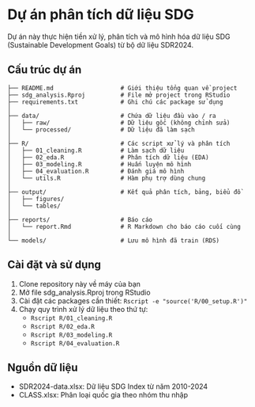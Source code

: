 # Dự án phân tích dữ liệu SDG

Dự án này thực hiện tiền xử lý, phân tích và mô hình hóa dữ liệu SDG (Sustainable Development Goals) từ bộ dữ liệu SDR2024.

## Cấu trúc dự án

```
├── README.md                   # Giới thiệu tổng quan về project
├── sdg_analysis.Rproj          # File mở project trong RStudio
├── requirements.txt            # Ghi chú các package sử dụng
│
├── data/                       # Chứa dữ liệu đầu vào / ra
│   ├── raw/                    # Dữ liệu gốc (không chỉnh sửa)
│   └── processed/              # Dữ liệu đã làm sạch
│
├── R/                          # Các script xử lý và phân tích
│   ├── 01_cleaning.R           # Làm sạch dữ liệu
│   ├── 02_eda.R                # Phân tích dữ liệu (EDA)
│   ├── 03_modeling.R           # Huấn luyện mô hình
│   ├── 04_evaluation.R         # Đánh giá mô hình
│   └── utils.R                 # Hàm phụ trợ dùng chung
│
├── output/                     # Kết quả phân tích, bảng, biểu đồ
│   ├── figures/
│   └── tables/
│
├── reports/                    # Báo cáo
│   └── report.Rmd              # R Markdown cho báo cáo cuối cùng
│
└── models/                     # Lưu mô hình đã train (RDS)
```

## Cài đặt và sử dụng

1. Clone repository này về máy của bạn
2. Mở file sdg_analysis.Rproj trong RStudio
3. Cài đặt các packages cần thiết: `Rscript -e "source('R/00_setup.R')"`
4. Chạy quy trình xử lý dữ liệu theo thứ tự:
   - `Rscript R/01_cleaning.R`
   - `Rscript R/02_eda.R`
   - `Rscript R/03_modeling.R`
   - `Rscript R/04_evaluation.R`

## Nguồn dữ liệu

- SDR2024-data.xlsx: Dữ liệu SDG Index từ năm 2010-2024
- CLASS.xlsx: Phân loại quốc gia theo nhóm thu nhập